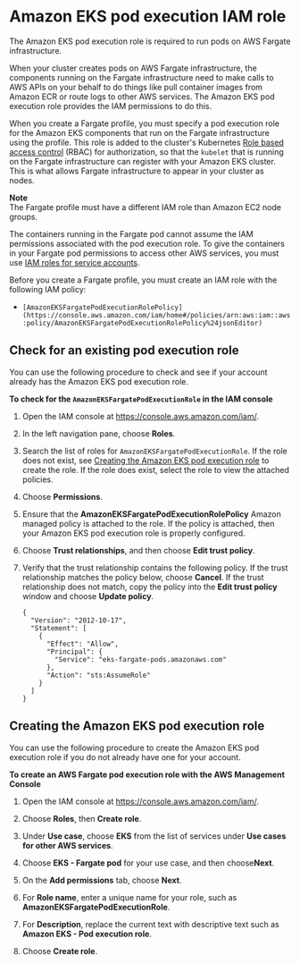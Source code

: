 # Amazon EKS pod execution IAM role<a name="pod-execution-role"></a>

The Amazon EKS pod execution role is required to run pods on AWS Fargate infrastructure\.

When your cluster creates pods on AWS Fargate infrastructure, the components running on the Fargate infrastructure need to make calls to AWS APIs on your behalf to do things like pull container images from Amazon ECR or route logs to other AWS services\. The Amazon EKS pod execution role provides the IAM permissions to do this\.

When you create a Fargate profile, you must specify a pod execution role for the Amazon EKS components that run on the Fargate infrastructure using the profile\. This role is added to the cluster's Kubernetes [Role based access control](https://kubernetes.io/docs/admin/authorization/rbac/) \(RBAC\) for authorization, so that the `kubelet` that is running on the Fargate infrastructure can register with your Amazon EKS cluster\. This is what allows Fargate infrastructure to appear in your cluster as nodes\.

**Note**  
The Fargate profile must have a different IAM role than Amazon EC2 node groups\.

The containers running in the Fargate pod cannot assume the IAM permissions associated with the pod execution role\. To give the containers in your Fargate pod permissions to access other AWS services, you must use [IAM roles for service accounts](iam-roles-for-service-accounts.md)\.

Before you create a Fargate profile, you must create an IAM role with the following IAM policy:
+ `[AmazonEKSFargatePodExecutionRolePolicy](https://console.aws.amazon.com/iam/home#/policies/arn:aws:iam::aws:policy/AmazonEKSFargatePodExecutionRolePolicy%24jsonEditor)`

## Check for an existing pod execution role<a name="check-pod-execution-role"></a>

You can use the following procedure to check and see if your account already has the Amazon EKS pod execution role\.<a name="procedure_check_worker_node_role"></a>

**To check for the `AmazonEKSFargatePodExecutionRole` in the IAM console**

1. Open the IAM console at [https://console\.aws\.amazon\.com/iam/](https://console.aws.amazon.com/iam/)\.

1. In the left navigation pane, choose **Roles**\. 

1. Search the list of roles for `AmazonEKSFargatePodExecutionRole`\. If the role does not exist, see [Creating the Amazon EKS pod execution role](#create-pod-execution-role) to create the role\. If the role does exist, select the role to view the attached policies\.

1. Choose **Permissions**\.

1. Ensure that the **AmazonEKSFargatePodExecutionRolePolicy** Amazon managed policy is attached to the role\. If the policy is attached, then your Amazon EKS pod execution role is properly configured\.

1. Choose **Trust relationships**, and then choose **Edit trust policy**\.

1. Verify that the trust relationship contains the following policy\. If the trust relationship matches the policy below, choose **Cancel**\. If the trust relationship does not match, copy the policy into the **Edit trust policy** window and choose **Update policy**\.

   ```
   {
     "Version": "2012-10-17",
     "Statement": [
       {
         "Effect": "Allow",
         "Principal": {
           "Service": "eks-fargate-pods.amazonaws.com"
         },
         "Action": "sts:AssumeRole"
       }
     ]
   }
   ```

## Creating the Amazon EKS pod execution role<a name="create-pod-execution-role"></a>

You can use the following procedure to create the Amazon EKS pod execution role if you do not already have one for your account\.

**To create an AWS Fargate pod execution role with the AWS Management Console**

1. Open the IAM console at [https://console\.aws\.amazon\.com/iam/](https://console.aws.amazon.com/iam/)\.

1. Choose **Roles**, then **Create role**\.

1. Under **Use case**, choose **EKS** from the list of services under **Use cases for other AWS services**\.

1. Choose **EKS \- Fargate pod** for your use case, and then choose**Next**\.

1. On the **Add permissions** tab, choose **Next**\. 

1. For **Role name**, enter a unique name for your role, such as **AmazonEKSFargatePodExecutionRole**\.

1. For **Description**, replace the current text with descriptive text such as **Amazon EKS \- Pod execution role**\.

1. Choose **Create role**\.